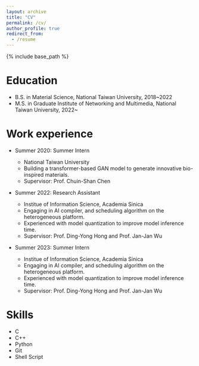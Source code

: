 ```yaml
---
layout: archive
title: "CV"
permalink: /cv/
author_profile: true
redirect_from:
  - /resume
---
```


{% include base_path %}

Education
======
* B.S. in Material Science, National Taiwan University, 2018~2022
* M.S. in Graduate Institute of Networking and Multimedia, National Taiwan University, 2022~

Work experience
======
* Summer 2020: Summer Intern
  * National Taiwan University
  * Building a transformer-based GAN model to generate innovative bio-inspired materials.
  * Supervisor: Prof. Chuin-Shan Chen

* Summer 2022: Research Assistant
  * Institue of Information Science, Academia Sinica
  * Engaging in AI compiler, and scheduling algorithm on the heterogeneous platform.
  * Experienced with model quantization to improve model inference time.
  * Supervisor: Prof. Ding-Yong Hong and Prof. Jan-Jan Wu

* Summer 2023: Summer Intern
  * Institue of Information Science, Academia Sinica
  * Engaging in AI compiler, and scheduling algorithm on the heterogeneous platform.
  * Experienced with model quantization to improve model inference time.
  * Supervisor: Prof. Ding-Yong Hong and Prof. Jan-Jan Wu
  
Skills
======
* C
* C++
* Python
* Git
* Shell Script
